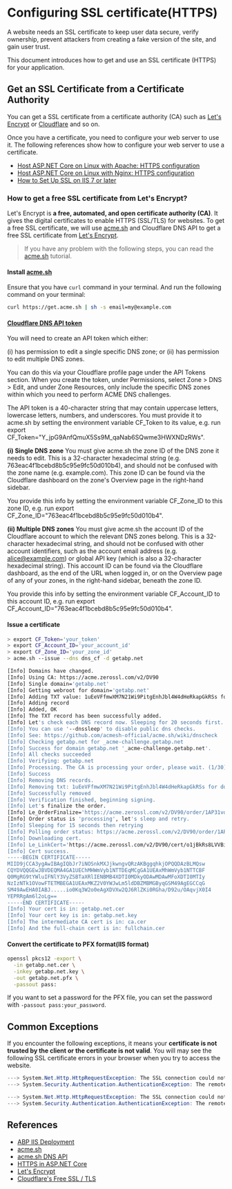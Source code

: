 # Configuring SSL certificate(HTTPS)

A website needs an SSL certificate to keep user data secure, verify ownership, prevent attackers from creating a fake version of the site, and gain user trust.

This document introduces how to get and use an SSL certificate (HTTPS) for your application.

## Get an SSL Certificate from a Certificate Authority

You can get a SSL certificate from a certificate authority (CA) such as [Let's Encrypt](https://letsencrypt.org/) or [Cloudflare](https://www.cloudflare.com/learning/ssl/what-is-an-ssl-certificate/) and so on.

Once you have a certificate, you need to configure your web server to use it. The following references show how to configure your web server to use a certificate.

* [Host ASP.NET Core on Linux with Apache: HTTPS configuration](https://learn.microsoft.com/en-us/aspnet/core/host-and-deploy/linux-apache)
* [Host ASP.NET Core on Linux with Nginx: HTTPS configuration](https://learn.microsoft.com/en-us/aspnet/core/host-and-deploy/linux-nginx)
* [How to Set Up SSL on IIS 7 or later](https://learn.microsoft.com/en-us/iis/manage/configuring-security/how-to-set-up-ssl-on-iis)

### How to get a free SSL certificate from Let's Encrypt?

Let's Encrypt is **a free, automated, and open certificate authority (CA)**. It gives the digital certificates to enable HTTPS (SSL/TLS) for websites. To get a free SSL certificate, we will use [acme.sh](https://github.com/acmesh-official/acme.sh) and Cloudflare DNS API to get a free SSL certificate from [Let's Encrypt](https://letsencrypt.org/).

> If you have any problem with the following steps, you can read the [acme.sh](https://github.com/acmesh-official/acme.sh/wiki/dnsapi) tutorial.

#### Install [acme.sh](https://github.com/acmesh-official/acme.sh)

Ensure that you have `curl` command in your terminal. And run the following command on your terminal:

```bash
curl https://get.acme.sh | sh -s email=my@example.com
```

#### [Cloudflare DNS API token](https://dash.cloudflare.com/profile/api-tokens)

You will need to create an API token which either:

(i) has permission to edit a single specific DNS zone; or
(ii) has permission to edit multiple DNS zones.

You can do this via your Cloudflare profile page under the API Tokens section. When you create the token, under Permissions, select Zone > DNS > Edit, and under Zone Resources, only include the specific DNS zones within which you need to perform ACME DNS challenges.

The API token is a 40-character string that may contain uppercase letters, lowercase letters, numbers, and underscores. You must provide it to acme.sh by setting the environment variable CF_Token to its value, e.g. run export CF_Token="Y_jpG9AnfQmuX5Ss9M_qaNab6SQwme3HWXNDzRWs".

**(i) Single DNS zone**
You must give acme.sh the zone ID of the DNS zone it needs to edit. This is a 32-character hexadecimal string (e.g. 763eac4f1bcebd8b5c95e9fc50d010b4), and should not be confused with the zone name (e.g. example.com). This zone ID can be found via the Cloudflare dashboard on the zone's Overview page in the right-hand sidebar.

You provide this info by setting the environment variable CF_Zone_ID to this zone ID, e.g. run export CF_Zone_ID="763eac4f1bcebd8b5c95e9fc50d010b4".

**(ii) Multiple DNS zones**
You must give acme.sh the account ID of the Cloudflare account to which the relevant DNS zones belong. This is a 32-character hexadecimal string, and should not be confused with other account identifiers, such as the account email address (e.g. alice@example.com) or global API key (which is also a 32-character hexadecimal string). This account ID can be found via the Cloudflare dashboard, as the end of the URL when logged in, or on the Overview page of any of your zones, in the right-hand sidebar, beneath the zone ID.

You provide this info by setting the environment variable CF_Account_ID to this account ID, e.g. run export CF_Account_ID="763eac4f1bcebd8b5c95e9fc50d010b4".

#### Issue a certificate

```bash
> export CF_Token='your_token'
> export CF_Account_ID='your_account_id'
> export CF_Zone_ID='your_zone_id'
> acme.sh --issue --dns dns_cf -d getabp.net

[Info] Domains have changed.
[Info] Using CA: https://acme.zerossl.com/v2/DV90
[Info] Single domain='getabp.net'
[Info] Getting webroot for domain='getabp.net'
[Info] Adding TXT value: 1uEeVFfmwXM7N21Wi9PitgEnhJbl4W4dHeRkapGkRSs for domain: _acme-challenge.getabp.net
[Info] Adding record
[Info] Added, OK
[Info] The TXT record has been successfully added.
[Info] Let's check each DNS record now. Sleeping for 20 seconds first.
[Info] You can use '--dnssleep' to disable public dns checks.
[Info] See: https://github.com/acmesh-official/acme.sh/wiki/dnscheck
[Info] Checking getabp.net for _acme-challenge.getabp.net
[Info] Success for domain getabp.net '_acme-challenge.getabp.net'.
[Info] All checks succeeded
[Info] Verifying: getabp.net
[Info] Processing. The CA is processing your order, please wait. (1/30)
[Info] Success
[Info] Removing DNS records.
[Info] Removing txt: 1uEeVFfmwXM7N21Wi9PitgEnhJbl4W4dHeRkapGkRSs for domain: _acme-challenge.getabp.net
[Info] Successfully removed
[Info] Verification finished, beginning signing.
[Info] Let's finalize the order.
[Info] Le_OrderFinalize='https://acme.zerossl.com/v2/DV90/order/1AP31vqE7rzxCmvpDsDgvA/finalize'
[Info] Order status is 'processing', let's sleep and retry.
[Info] Sleeping for 15 seconds then retrying
[Info] Polling order status: https://acme.zerossl.com/v2/DV90/order/1AP31vqE7rzxCmvpDsDgvA
[Info] Downloading cert.
[Info] Le_LinkCert='https://acme.zerossl.com/v2/DV90/cert/o1jBkRs8LVVBiEZShd4Yow'
[Info] Cert success.
-----BEGIN CERTIFICATE-----
MIID9jCCA3ygAwIBAgIQbJr7iNOSnkMXJjkwngvQRzAKBggqhkjOPQQDAzBLMQsw
CQYDVQQGEwJBVDEQMA4GA1UEChMHWmVyb1NTTDEqMCgGA1UEAxMhWmVyb1NTTCBF
Q0MgRG9tYWluIFNlY3VyZSBTaXRlIENBMB4XDTI0MDkyODAwMDAwMFoXDTI0MTIy
NzIzNTk1OVowFTETMBEGA1UEAxMKZ2V0YWJwLm5ldDBZMBMGByqGSM49AgEGCCqG
SM49AwEHA0IABJ.....io0Kq3W2o0eAgXDVXw2QJ6RlZKi0RGha/D92u/OAqvjX0I4
YEPRRgAm6l2oLg==
-----END CERTIFICATE-----
[Info] Your cert is in: getabp.net.cer
[Info] Your cert key is in: getabp.net.key
[Info] The intermediate CA cert is in: ca.cer
[Info] And the full-chain cert is in: fullchain.cer
```

#### Convert the certificate to PFX format(IIS format)

```bash
openssl pkcs12 -export \
  -in getabp.net.cer \
  -inkey getabp.net.key \
  -out getabp.net.pfx \
  -passout pass:
```

If you want to set a password for the PFX file, you can set the password with `-passout pass:your_password`.

## Common Exceptions

If you encounter the following exceptions, it means your **certificate is not trusted by the client or the certificate is not valid**. 
You will may see the following SSL certificate errors in your browser when you try to access the website.

```cs
---> System.Net.Http.HttpRequestException: The SSL connection could not be established, see inner exception.
---> System.Security.Authentication.AuthenticationException: The remote certificate is invalid according to the validation procedure: RemoteCertificateNameMismatch
```

```cs
---> System.Net.Http.HttpRequestException: The SSL connection could not be established, see inner exception.
---> System.Security.Authentication.AuthenticationException: The remote certificate is invalid because of errors in the certificate chain: UntrustedRoot
```

## References

* [ABP IIS Deployment](./index.md)
* [acme.sh](https://github.com/acmesh-official/acme.sh)
* [acme.sh DNS API](https://github.com/acmesh-official/acme.sh/wiki/dnsapi#dns_cf)
* [HTTPS in ASP.NET Core](https://learn.microsoft.com/en-us/aspnet/core/security/enforcing-ssl)
* [Let's Encrypt](https://letsencrypt.org/getting-started)
* [Cloudflare's Free SSL / TLS](https://www.cloudflare.com/application-services/products/ssl/)
